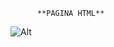           **PAGINA HTML**

![Alt](https://th.bing.com/th/id/OIP.uY526_P6bXgEgUHxbcWDFAAAAA?w=182&h=182&c=7&r=0&o=5&pid=1.7)
